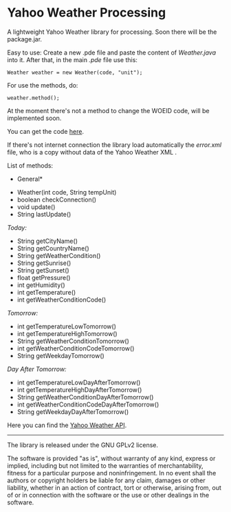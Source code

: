 Yahoo Weather Processing
======================

A lightweight Yahoo Weather library for processing.
Soon there will be the package.jar.

Easy to use:
Create a new .pde file and paste the content of *Weather.java* into it.
After that, in the main *.pde* file use this:

    Weather weather = new Weather(code, "unit");

For use the methods, do:

    weather.method();
    
At the moment there's not a method to change the WOEID code, will be implemented soon.

You can get the code [here](http://woeid.rosselliot.co.nz/).

If there's not internet connection the library load automatically the *error.xml* file, who is a copy without data of the Yahoo Weather XML .

List of methods:
* General*
+ Weather(int code, String tempUnit)
+ boolean checkConnection()
+ void update()
+ String lastUpdate()

*Today:*
+ String getCityName()
+ String getCountryName()
+ String getWeatherCondition()
+ String getSunrise()
+ String getSunset()
+ float getPressure()
+ int getHumidity()
+ int getTemperature()
+ int getWeatherConditionCode()

*Tomorrow:*
+ int getTemperatureLowTomorrow()
+ int getTemperatureHighTomorrow()
+ String getWeatherConditionTomorrow()
+ int getWeatherConditionCodeTomorrow()
+ String getWeekdayTomorrow()

*Day After Tomorrow:*
+ int getTemperatureLowDayAfterTomorrow()
+ int getTemperatureHighDayAfterTomorrow()
+ String getWeatherConditionDayAfterTomorrow()
+ int getWeatherConditionCodeDayAfterTomorrow()
+ String getWeekdayDayAfterTomorrow()

Here you can find the [Yahoo Weather API](https://developer.yahoo.com/weather/).

______________________________________________________________________________________________________________________

The library is released under the GNU GPLv2 license.

The software is provided "as is", without warranty of any kind, express or implied, including but not limited to the warranties of merchantability, fitness for a particular purpose and noninfringement. In no event shall the authors or copyright holders be liable for any claim, damages or other liability, whether in an action of contract, tort or otherwise, arising from, out of or in connection with the software or the use or other dealings in the software.

